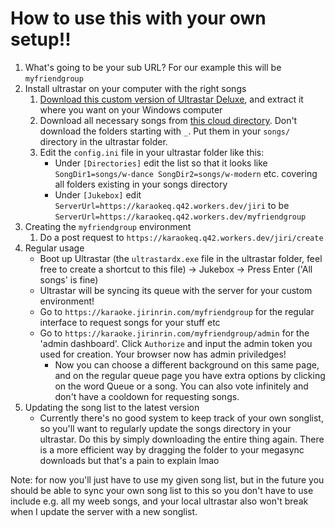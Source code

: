 # How to use this with your own setup!!
1. What's going to be your sub URL? For our example this will be `myfriendgroup`
2. Install ultrastar on your computer with the right songs
   1. [Download this custom version of Ultrastar Deluxe]([foobar.com](https://mega.nz/folder/______________)), and extract it where you want on your Windows computer
   2. Download all necessary songs from [this cloud directory](https://mega.nz/folder/______________). Don't download the folders starting with `_`. Put them in your `songs/` directory in the ultrastar folder.
   3. Edit the `config.ini` file in your ultrastar folder like this:
      - Under `[Directories]` edit the list so that it looks like `SongDir1=songs/w-dance SongDir2=songs/w-modern` etc. covering all folders existing in your songs directory
      - Under `[Jukebox]` edit `ServerUrl=https://karaokeq.q42.workers.dev/jiri` to be `ServerUrl=https://karaokeq.q42.workers.dev/myfriendgroup`
3. Creating the `myfriendgroup` environment
   1. Do a post request to `https://karaokeq.q42.workers.dev/jiri/create`
4. Regular usage
   - Boot up Ultrastar (the `ultrastardx.exe` file in the ultrastar folder, feel free to create a shortcut to this file) -> Jukebox -> Press Enter ('All songs' is fine)
   - Ultrastar will be syncing its queue with the server for your custom environment!
   - Go to `https://karaoke.jirinrin.com/myfriendgroup` for the regular interface to request songs for your stuff etc
   - Go to `https://karaoke.jirinrin.com/myfriendgroup/admin` for the 'admin dashboard'. Click `Authorize` and input the admin token you used for creation. Your browser now has admin priviledges!
     - Now you can choose a different background on this same page, and on the regular queue page you have extra options by clicking on the word Queue or a song. You can also vote infinitely and don't have a cooldown for requesting songs.
5. Updating the song list to the latest version
   - Currently there's no good system to keep track of your own songlist, so you'll want to regularly update the songs directory in your ultrastar. Do this by simply downloading the entire thing again. There is a more efficient way by dragging the folder to your megasync downloads but that's a pain to explain lmao

Note: for now you'll just have to use my given song list, but in the future you should be able to sync your own song list to this so you don't have to use include e.g. all my weeb songs, and your local ultrastar also won't break when I update the server with a new songlist.